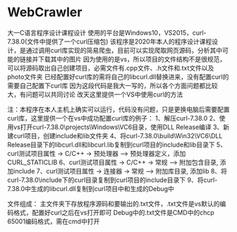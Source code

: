 # WebCrawler
大一C语言程序设计课程设计
使用的平台是Windows10，VS2015，curl-7.38.0(文件中提供了一个curl压缩包)
该程序是2020年本人的程序设计课程设计，是通过调用curl库实现的简易爬虫，目前可以实现爬取网页源码，分析其中可能的链接并下载其中的图片
因为使用的是vs，所以项目的文件结构不是很规范，可以将源码取出自己创建项目，必需文件有.cpp文件、.h文件和.txt文件以及photo文件夹
已经配置好curl库的需将自己的libcurl.dll替换进来，没有配置curl的需要自己配置下curl库
因为这段代码是我大一写的，所以各个方面问题都比较大，有问题可以共同讨论
改天这里提供一个VS中使用curl的方法

注：本程序在本人主机上确实可以运行，代码没有问题，只是更换电脑后需要配置curl库，这里提供一个在vs中成功配置curl库的例子：
1、解压curl-7.38.0
2、使用vs打开curl-7.38.0\projects\Windows\VC6目录，使用DLL Release编译
3、新建curl项目，创建include和lib文件夹
4、将curl-7.38.0\build\Win32\VC6\DLL Release目录下的libcurl.dll和libcurl.lib复制到curl项目的include和lib目录下
5、curl测试项目属性 -> C/C++ -> 预处理器 –> 预处理器定义，添加 CURL_STATICLIB
6、curl测试项目属性 -> C/C++ -> 常规 –> 附加包含目录, 添加include
7、curl测试项目属性 -> 连接器 -> 常规 –> 附加库目录, 添加lib
8、将curl-7.38.0\include下的curl目录复制到curl项目的include目录下
9、将curl-7.38.0中生成的libcurl.dll复制到curl项目中和生成的Debug中

文件组成：
主文件夹下存放程序源码和要输出的.txt文件，.txt文件是vs默认的编码格式，配置好curl之后在vs打开即可
Debug中的.txt文件是CMD中的chcp 65001编码格式，需在cmd中打开